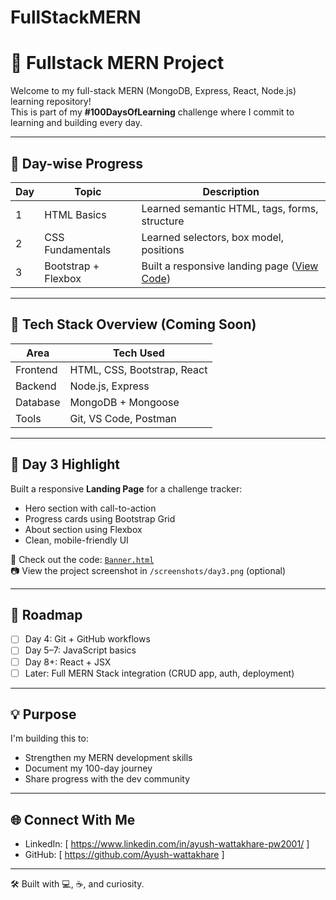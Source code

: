 # FullStackMERN

# 🚀 Fullstack MERN Project

Welcome to my full-stack MERN (MongoDB, Express, React, Node.js) learning repository!  
This is part of my **#100DaysOfLearning** challenge where I commit to learning and building every day.

---

## 📅 Day-wise Progress

| Day | Topic | Description |
|-----|-------|-------------|
| 1   | HTML Basics | Learned semantic HTML, tags, forms, structure |
| 2   | CSS Fundamentals | Learned selectors, box model, positions |
| 3   | Bootstrap + Flexbox | Built a responsive landing page ([View Code](./day3.html)) |

---

## 🔧 Tech Stack Overview (Coming Soon)

| Area        | Tech Used             |
|-------------|------------------------|
| Frontend    | HTML, CSS, Bootstrap, React |
| Backend     | Node.js, Express        |
| Database    | MongoDB + Mongoose     |
| Tools       | Git, VS Code, Postman  |

---

## 📌 Day 3 Highlight

Built a responsive **Landing Page** for a challenge tracker:
- Hero section with call-to-action
- Progress cards using Bootstrap Grid
- About section using Flexbox
- Clean, mobile-friendly UI

📄 Check out the code: [`Banner.html`](./Banner.html)  
📷 View the project screenshot in `/screenshots/day3.png` (optional)

---

## 🚧 Roadmap

- [ ] Day 4: Git + GitHub workflows  
- [ ] Day 5–7: JavaScript basics  
- [ ] Day 8+: React + JSX  
- [ ] Later: Full MERN Stack integration (CRUD app, auth, deployment)

---

## 💡 Purpose

I'm building this to:
- Strengthen my MERN development skills
- Document my 100-day journey
- Share progress with the dev community

---

## 🌐 Connect With Me

- LinkedIn: [ https://www.linkedin.com/in/ayush-wattakhare-pw2001/ ]
- GitHub: [ https://github.com/Ayush-wattakhare ]

---

🛠 Built with 💻, ☕, and curiosity.
